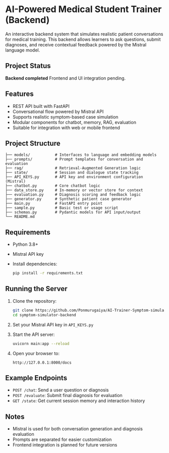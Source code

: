 # AI-Powered Medical Student Trainer (Backend)

An interactive backend system that simulates realistic patient conversations for medical training. This backend allows learners to ask questions, submit diagnoses, and receive contextual feedback powered by the Mistral language model.

## Project Status

**Backend completed**
Frontend and UI integration pending.

## Features

* REST API built with FastAPI
* Conversational flow powered by Mistral API
* Supports realistic symptom-based case simulation
* Modular components for chatbot, memory, RAG, evaluation
* Suitable for integration with web or mobile frontend

## Project Structure

```
├── models/           # Interfaces to language and embedding models
├── prompts/          # Prompt templates for conversation and evaluation
├── rag/              # Retrieval-Augmented Generation logic
├── state/            # Session and dialogue state tracking
├── API_KEYS.py       # API key and environment configuration (Mistral)
├── chatbot.py        # Core chatbot logic
├── data_store.py     # In-memory or vector store for context
├── evaluation.py     # Diagnosis scoring and feedback logic
├── generator.py      # Synthetic patient case generator
├── main.py           # FastAPI entry point
├── sample.py         # Basic test or usage script
├── schemas.py        # Pydantic models for API input/output
└── README.md
```

## Requirements

* Python 3.8+
* Mistral API key
* Install dependencies:

  ```bash
  pip install -r requirements.txt
  ```

## Running the Server

1. Clone the repository:

   ```bash
   git clone https://github.com/Ponmurugaiya/AI-Trainer-Symptom-simulator.git
   cd symptom-simulator-backend
   ```

2. Set your Mistral API key in `API_KEYS.py`

3. Start the API server:

   ```bash
   uvicorn main:app --reload
   ```

4. Open your browser to:

   ```
   http://127.0.0.1:8000/docs
   ```

## Example Endpoints

* `POST /chat`: Send a user question or diagnosis
* `POST /evaluate`: Submit final diagnosis for evaluation
* `GET /state`: Get current session memory and interaction history

## Notes

* Mistral is used for both conversation generation and diagnosis evaluation
* Prompts are separated for easier customization
* Frontend integration is planned for future versions
